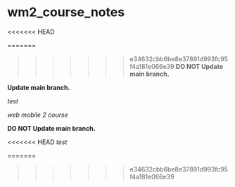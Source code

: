 # wm2_course_notes


<<<<<<< HEAD

=======
>>>>>>> e34632cbb6be8e37891d993fc95f4a181e066e39
<strong>DO NOT Update main branch.</strong>

<strong>Update main branch.</strong>


<em>test</em>

<em>web mobile 2 course</em>



<strong>DO NOT Update main branch.</strong>

<<<<<<< HEAD
<em>test</em>

=======
>>>>>>> e34632cbb6be8e37891d993fc95f4a181e066e39


